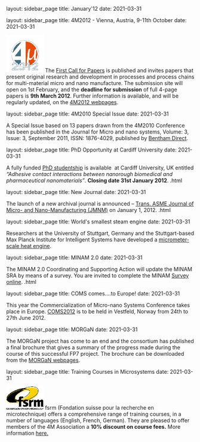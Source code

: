 layout: sidebar_page
title: January'12
date: 2021-03-31

<!--break-->
layout: sidebar_page
title: 4M2012 - Vienna, Austria, 9-11th October
date: 2021-03-31

![4M2011](/images/4m-2012_100.png)
The [First Call for Papers](/conference/2012/Call-Papers-4M2012) is published and invites  papers that present original research and development in processes and process chains for multi-material micro and nano manufacture. The submission site will open on 1st February, and the **deadline for submission** of full 4-page papers is **9th March 2012**. Further information is available, and will be regularly updated, on the [4M2012 webpages](/conference/201.html). 
  
layout: sidebar_page
title: 4M2010 Special Issue
date: 2021-03-31

A Special Issue based on 13 papers drawn from the 4M2010 Conference has been published in the Journal for Micro and nano systems, Volume: 3, Issue: 3, September 2011, ISSN: 1876-4029, published by [Bentham Direct](http://www.benthamdirect.org/pages/).   
 
layout: sidebar_page
title: PhD Opportunity at Cardiff University
date: 2021-03-31

A fully funded [PhD studentship](/contents/PhD-Opportunity-Cardiff-Universit.html) is available  at Cardiff University, UK entitled *“Adhesive contact interactions between nanorough biomedical and pharmaceutical nanomaterials”*. **Closing date 31st January 2012**.  .html
  
layout: sidebar_page
title: New Journal
date: 2021-03-31

The launch of a new archival journal is announced – [Trans. ASME Journal of Micro- and Nano-Manufacturing (JMNM)](/contents/New-Journal-Trans-ASME-Journal-Micro-and-Nano-Manufacturing-JMNM.html) on January 1, 2012.  .html
 
layout: sidebar_page
title: World's smallest steam engine
date: 2021-03-31

Researchers at the University of Stuttgart, Germany and the Stuttgart-based Max Planck Institute for Intelligent Systems have developed a [micrometer-scale heat engine](http://www.mpg.de/4691201/thermodynamics_microscopic_steam_engine?filter_order=L).  

layout: sidebar_page
title: MINAM 2.0
date: 2021-03-31

The MINAM 2.0 Coordinating and Supporting Action will update the MINAM SRA by means of a survey. You are invited to complete the MINAM [Survey online](/contents/MINAM-Surve.html).   .html
  
layout: sidebar_page
title: COMS comes....to Europe!
date: 2021-03-31

This year the Commercialization of Micro-nano Systems Conference takes place in Europe. 
[COMS2012](http://www.coms2012.com/index.php?mod=pages&id=1) is to be held in Vestfeld, Norway from 24th to 27th June 2012.

layout: sidebar_page
title: MORGaN
date: 2021-03-31

The MORGaN project has come to an end and the consortium has published a final brochure that gives a summary of the progress made during the course of this successful FP7  project. The brochure can be downloaded from the [MORGaN webpages](http://www.morganproject.eu/).  

layout: sidebar_page
title: Training Courses in Microsystems
date: 2021-03-31

![FSRM](/images/FSRM_LOGO_web.gif)
fsrm (Fondation suisse pour la recherche en microtechnique) offers a comprehensive range of training courses, in a number of languages (English, French, German). They are pleased to offer members of the 4M Association a <b>10% discount on course fees.</b> More information [here.](/contents/fsrm-training-course.html)